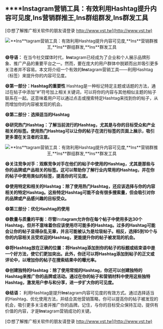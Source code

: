 ## ****Ins**tagram营销工具：有效利用Hashtag提升内容可见度,**Ins**营销群推王,**Ins**群组群发,**Ins**群发工具**

[😍想了解推广相关软件的朋友请登录 http://www.vst.tw](http://www.vst.tw)

 <center><img src="https://vst.tw/MP4/tuiguang/png/2.png" alt="**Ins**tagram营销工具：有效利用Hashtag提升内容可见度,**Ins**营销群推王,**Ins**群组群发,**Ins**群发工具"></center>

**😄导语：**
在当今社交媒体时代，**Ins**tagram已经成为了企业和个人展示品牌形象、推广产品的重要平台之一。然而，要在庞大的用户群体中脱颖而出并吸引更多关注者并不容易。本文将介绍一个有效的**Ins**tagram营销工具——利用Hashtag（标签）来提升你的内容可见度。

**😄第一部分：Hashtag的重要性**
Hashtag是一种标记特定主题或话题的方法，通过在帖子中添加“#”符号加上相关关键词，可以将你的内容与其他相似主题的帖子联系在一起。这意味着用户可以通过点击或搜索特定Hashtag来找到你的帖子，从而增加你的内容被发现的机会。

**😄第二部分：选择适当的Hashtag**

**😄研究热门Hashtag：了解当前流行的Hashtag，尤其是与你的目标受众和产业相关的标签。使用热门Hashtag可以让你的帖子在流行标签的页面上展示，吸引更多潜在关注者的注意。**

 <center><img src="https://vst.tw/MP4/tuiguang/png/8.png" alt="**Ins**tagram营销工具：有效利用Hashtag提升内容可见度,**Ins**营销群推王,**Ins**群组群发,**Ins**群发工具"></center>

**😄关注竞争对手：观察竞争对手在他们的帖子中使用的Hashtag，尤其是那些与你的品牌或产品相关的标签。这可以帮助你了解行业内常用的Hashtag，并在你的帖子中使用类似的标签，提高你的可见度。**

**😄使用特定和相关的Hashtag：除了使用热门Hashtag，还应该选择与你的内容相关的特定Hashtag。这些特定Hashtag可能不会有很多搜索量，但会吸引对你的品牌或产品感兴趣的目标受众。**

**😄第三部分：优化Hashtag的使用**

**😄数量与质量的平衡：尽管**Ins**tagram允许你在每个帖子中使用多达30个Hashtag，但并不意味着你应该使用尽可能多的Hashtag。过多的Hashtag可能会让你的帖子显得杂乱无章，并且可能被认为是垃圾帖子。相反，选择5到10个与你的内容相关且受欢迎的Hashtag，更能提升你的帖子被发现的机会。**

**😄将Hashtag放在正确的位置：将Hashtag添加到你的帖子的标题或结束语中是一个好方法，使它们更加突出。此外，你还可以将Hashtag添加到帖子的正文或评论中，以增加你的帖子在搜索结果中的曝光率。**

**😄创建独特的Hashtag：除了使用常规的Hashtag，你还可以创建独特的Hashtag来推广你的品牌或活动。通过在你的帖子和营销材料中使用这些独特Hashtag，激发用户参与和分享，进一步扩大你的可见度。**

**😄结语：**
利用Hashtag是提升**Ins**tagram内容可见度的有效方式。通过选择适当的Hashtag、优化使用方法，并结合其他营销策略，你可以提高你的帖子被发现的机会，吸引更多关注者并推广你的品牌。记住，与你的目标受众保持互动，提供有价值的内容，才是**Ins**tagram营销成功的关键。

[😍想了解推广相关软件的朋友请登录 http://www.vst.tw](http://www.vst.tw)



